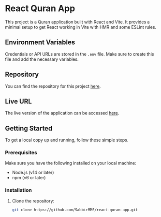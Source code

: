 # React Quran App

This project is a Quran application built with React and Vite. It provides a minimal setup to get React working in Vite with HMR and some ESLint rules.


## Environment Variables

Credentials or API URLs are stored in the `.env` file. Make sure to create this file and add the necessary variables.

## Repository

You can find the repository for this project [here](https://github.com/SabbirMMS/react-quran-app).

## Live URL

The live version of the application can be accessed [here](#).

## Getting Started

To get a local copy up and running, follow these simple steps.

### Prerequisites

Make sure you have the following installed on your local machine:

- Node.js (v14 or later)
- npm (v6 or later)

### Installation

1. Clone the repository:

   ```sh
   git clone https://github.com/SabbirMMS/react-quran-app.git